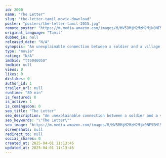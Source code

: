 ```yaml
---
id: 2000
name: "The Letter"
slug: "the-letter-tamil-movie-download"
poster: "posters/the-letter-tamil-2015.jpg"
remote_poster: "https://m.media-amazon.com/images/M/MV5BMjM2MzM2Mjk0NF5BMl5BanBnXkFtZTgwNTMyNTQwNzE@._V1_SX300.jpg"
original_language: "Tamil"
dubbed_in: null
released_date: "N/A"
synopsis: "An unexplainable connection between a soldier and a village girl break barriers of cultural conflict in the midst of a brutal civil war, resulting in unforeseen consequences for everyone involved."
type: "movie"
rating: "N/A"
imdbid: "tt5046050"
tmdbid: null
views: 0
likes: 0
dislikes: 0
author_id: 1
trailer_url: null
runtime: "89 min"
is_featured: 0
is_active: 1
is_comingsoon: 0
seo_title: "The Letter"
seo_description: "An unexplainable connection between a soldier and a village girl break barriers of cultural conflict in the midst of a brutal civil war, resulting in unforeseen consequences for everyone involved."
seo_keywords: "\"The Letter\""
seo_image: "https://m.media-amazon.com/images/M/MV5BMjM2MzM2Mjk0NF5BMl5BanBnXkFtZTgwNTMyNTQwNzE@._V1_SX300.jpg"
screenshots: null
redirect_to: null
social_shares: 0
created_at: 2025-04-01 11:13:46
updated_at: 2025-04-01 11:13:46
---
```


